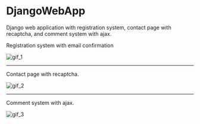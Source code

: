 # DjangoWebApp

Django web application with registration system, contact page with recaptcha, and comment system with ajax. 

Registration system with email confirmation

![gif_1](https://thumbs.gfycat.com/OrderlyNarrowDungbeetle-size_restricted.gif)

___________________

Contact page with recaptcha.

![gif_2](https://thumbs.gfycat.com/FixedRareLadybird-size_restricted.gif)

___________________

Comment system with ajax.

![gif_3](https://thumbs.gfycat.com/HarmfulPhonyHuia-size_restricted.gif)



